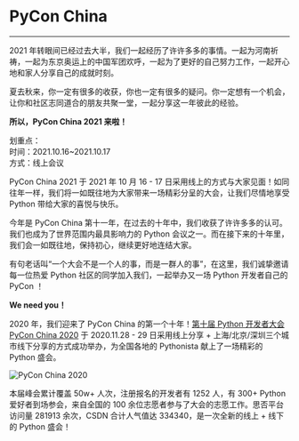 # PyCon China

---

2021 年转眼间已经过去大半，我们一起经历了许许多多的事情。一起为河南祈祷，一起为东京奥运上的中国军团欢呼，一起为了更好的自己努力工作，一起开心地和家人分享自己的成就时刻。

夏去秋来，你一定有很多的收获，你也一定有很多的疑问。你一定想有一个机会，让你和社区志同道合的朋友共聚一堂，一起分享这一年彼此的经验。

**所以，PyCon China 2021 来啦！**

划重点： \
时间：2021.10.16~2021.10.17 \
方式：线上会议

PyCon China 2021 于 2021 年 10 月 16 - 17 日采用线上的方式与大家见面！如同往年一样，我们将一如既往地为大家带来一场精彩分呈的大会，让我们尽情地享受 Python 带给大家的喜悦与快乐。

今年是 PyCon China 第十一年，在过去的十年中，我们收获了许许多多的认可。我们也成为了世界范围内最具影响力的 Python 会议之一。而在接下来的十年里，我们会一如既往地，保持初心，继续更好地连结大家。

有句老话叫“一个大会不是一个人的事，而是一群人的事”，在这里，我们诚挚邀请每一位热爱 Python 社区的同学加入我们，一起举办又一场 Python 开发者自己的 PyCon ！

**We need you！**

2020 年，我们迎来了 PyCon China 的第一个十年！[第十届 Python 开发者大会 PyCon China 2020](https://mp.weixin.qq.com/s?__biz=MzA4ODIzMDkyNQ==&tempkey=MTEyOF9rS3hPN3R2M3Q5QUc4S1ZNWlZ4RmNtdk9odUdyRDNsMUVvZnV5TjNhaGFNYkJjbXgydmtEVldKQnhKYnZxMEliWlNCalhiS0tFYXBELS1PZ2NfS3lNMG1VUHhDYko2YVd2ZlRRbDM5MkM4bUNjRG5qLUtTdFdMelVvZFdZVzNPLVdtdjNRT0tTRkhHZS1RMTNDaGl3MHBTYkJVdVpORVpnMWtNWnVBfn4%3D&chksm=07a96f7230dee6643540b2cd38354faca070b786ac09b6e166f982e3efd5e55bd35e41141901#rd) 于 2020.11.28 - 29 日采用线上分享 + 上海/北京/深圳三个城市线下分享的方式成功举办，为全国各地的 Pythonista 献上了一场精彩的 Python 盛会。

![PyCon China 2020](/2021/assets/images/pyconcn2020.png)

本届峰会累计覆盖 50w+ 人次，注册报名的开发者有 1252 人，有 300+ Python 爱好者到场参会，来自全国的 100 余位志愿者参与了大会的志愿工作。思否平台访问量 281913 余次，CSDN 合计人气值达 334340，是一次全新的线上 + 线下的 Python 盛会！
